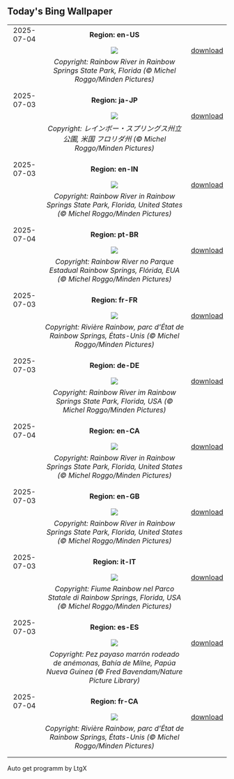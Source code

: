 ## Today's Bing Wallpaper
|      |      |      |
| :----: | :----: | :----: |
|2025-07-04|**Region: en-US**||
||![](https://www.bing.com/th?id=OHR.RainbowRiver_EN-US0442967532_UHD.jpg&pid=hp&w=1152&h=648&rs=1&c=4)| [download](https://www.bing.com/th?id=OHR.RainbowRiver_EN-US0442967532_UHD.jpg)|
||*Copyright: Rainbow River in Rainbow Springs State Park, Florida (© Michel Roggo/Minden Pictures)*
||
|||
|2025-07-03|**Region: ja-JP**||
||![](https://www.bing.com/th?id=OHR.RainbowRiver_JA-JP7583183252_UHD.jpg&pid=hp&w=1152&h=648&rs=1&c=4)| [download](https://www.bing.com/th?id=OHR.RainbowRiver_JA-JP7583183252_UHD.jpg)|
||*Copyright: レインボー・スプリングス州立公園, 米国 フロリダ州 (© Michel Roggo/Minden Pictures)*
||
|||
|2025-07-03|**Region: en-IN**||
||![](https://www.bing.com/th?id=OHR.RainbowRiver_EN-IN6286296662_UHD.jpg&pid=hp&w=1152&h=648&rs=1&c=4)| [download](https://www.bing.com/th?id=OHR.RainbowRiver_EN-IN6286296662_UHD.jpg)|
||*Copyright: Rainbow River in Rainbow Springs State Park, Florida, United States (© Michel Roggo/Minden Pictures)*
||
|||
|2025-07-04|**Region: pt-BR**||
||![](https://www.bing.com/th?id=OHR.RainbowRiver_PT-BR7721810301_UHD.jpg&pid=hp&w=1152&h=648&rs=1&c=4)| [download](https://www.bing.com/th?id=OHR.RainbowRiver_PT-BR7721810301_UHD.jpg)|
||*Copyright: Rainbow River no Parque Estadual Rainbow Springs, Flórida, EUA (© Michel Roggo/Minden Pictures)*
||
|||
|2025-07-03|**Region: fr-FR**||
||![](https://www.bing.com/th?id=OHR.RainbowRiver_FR-FR9088497231_UHD.jpg&pid=hp&w=1152&h=648&rs=1&c=4)| [download](https://www.bing.com/th?id=OHR.RainbowRiver_FR-FR9088497231_UHD.jpg)|
||*Copyright: Rivière Rainbow, parc d'État de Rainbow Springs, États-Unis (© Michel Roggo/Minden Pictures)*
||
|||
|2025-07-03|**Region: de-DE**||
||![](https://www.bing.com/th?id=OHR.RainbowRiver_DE-DE1687862683_UHD.jpg&pid=hp&w=1152&h=648&rs=1&c=4)| [download](https://www.bing.com/th?id=OHR.RainbowRiver_DE-DE1687862683_UHD.jpg)|
||*Copyright: Rainbow River im Rainbow Springs State Park, Florida, USA (© Michel Roggo/Minden Pictures)*
||
|||
|2025-07-04|**Region: en-CA**||
||![](https://www.bing.com/th?id=OHR.RainbowRiver_EN-CA2699490403_UHD.jpg&pid=hp&w=1152&h=648&rs=1&c=4)| [download](https://www.bing.com/th?id=OHR.RainbowRiver_EN-CA2699490403_UHD.jpg)|
||*Copyright: Rainbow River in Rainbow Springs State Park, Florida, United States (© Michel Roggo/Minden Pictures)*
||
|||
|2025-07-03|**Region: en-GB**||
||![](https://www.bing.com/th?id=OHR.RainbowRiver_EN-GB2410657258_UHD.jpg&pid=hp&w=1152&h=648&rs=1&c=4)| [download](https://www.bing.com/th?id=OHR.RainbowRiver_EN-GB2410657258_UHD.jpg)|
||*Copyright: Rainbow River in Rainbow Springs State Park, Florida, United States (© Michel Roggo/Minden Pictures)*
||
|||
|2025-07-03|**Region: it-IT**||
||![](https://www.bing.com/th?id=OHR.RainbowRiver_IT-IT2380058164_UHD.jpg&pid=hp&w=1152&h=648&rs=1&c=4)| [download](https://www.bing.com/th?id=OHR.RainbowRiver_IT-IT2380058164_UHD.jpg)|
||*Copyright: Fiume Rainbow nel Parco Statale di Rainbow Springs, Florida, USA (© Michel Roggo/Minden Pictures)*
||
|||
|2025-07-03|**Region: es-ES**||
||![](https://www.bing.com/th?id=OHR.MaroonClownfish_ES-ES2159485386_UHD.jpg&pid=hp&w=1152&h=648&rs=1&c=4)| [download](https://www.bing.com/th?id=OHR.MaroonClownfish_ES-ES2159485386_UHD.jpg)|
||*Copyright: Pez payaso marrón rodeado de anémonas, Bahía de Milne, Papúa Nueva Guinea (© Fred Bavendam/Nature Picture Library)*
||
|||
|2025-07-04|**Region: fr-CA**||
||![](https://www.bing.com/th?id=OHR.RainbowRiver_FR-CA2932903176_UHD.jpg&pid=hp&w=1152&h=648&rs=1&c=4)| [download](https://www.bing.com/th?id=OHR.RainbowRiver_FR-CA2932903176_UHD.jpg)|
||*Copyright: Rivière Rainbow, parc d'État de Rainbow Springs, États-Unis (© Michel Roggo/Minden Pictures)*
||
|||

Auto get programm by LtgX
